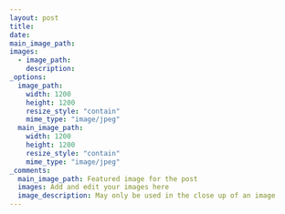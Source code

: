 ```yaml
---
layout: post
title:
date:
main_image_path:
images:
  - image_path:
    description:
_options:
  image_path:
    width: 1200
    height: 1200
    resize_style: "contain"
    mime_type: "image/jpeg"
  main_image_path:
    width: 1200
    height: 1200
    resize_style: "contain"
    mime_type: "image/jpeg"
_comments:
  main_image_path: Featured image for the post
  images: Add and edit your images here
  image_description: May only be used in the close up of an image
---
```

